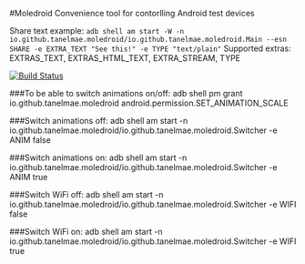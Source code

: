 #Moledroid
Convenience tool for contorlling Android test devices

Share text example:
``` adb shell am start -W -n io.github.tanelmae.moledroid/io.github.tanelmae.moledroid.Main --esn SHARE -e EXTRA_TEXT "See this!" -e TYPE "text/plain" ```
Supported extras: EXTRAS_TEXT, EXTRAS_HTML_TEXT, EXTRA_STREAM, TYPE

[![Build Status](https://travis-ci.org/tanelmae/moledroid.svg?branch=master)](https://travis-ci.org/tanelmae/moledroid)

###To be able to switch animations on/off:
adb shell pm grant io.github.tanelmae.moledroid android.permission.SET_ANIMATION_SCALE

###Switch animations off:
adb shell am start -n io.github.tanelmae.moledroid/io.github.tanelmae.moledroid.Switcher -e ANIM false

###Switch animations on:
adb shell am start -n io.github.tanelmae.moledroid/io.github.tanelmae.moledroid.Switcher -e ANIM true

###Switch WiFi off:
adb shell am start -n io.github.tanelmae.moledroid/io.github.tanelmae.moledroid.Switcher -e WIFI false

###Switch WiFi on:
adb shell am start -n io.github.tanelmae.moledroid/io.github.tanelmae.moledroid.Switcher -e WIFI true
